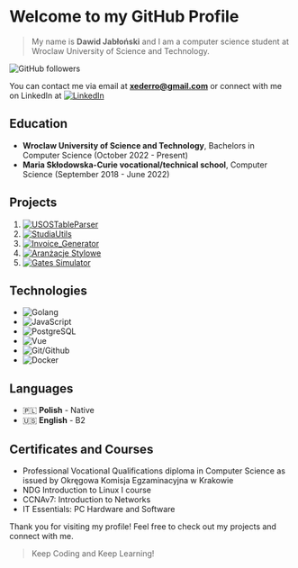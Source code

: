 # Welcome to my GitHub Profile

>My name is **Dawid Jabłoński** and I am a computer science student at Wroclaw University of Science and Technology.

![GitHub followers](https://img.shields.io/github/followers/xederro?color=blueviolet&style=flat-square)

You can contact me via email at **[xederro@gmail.com](mailto:xederro@gmail.com)** 
or connect with me on LinkedIn at [![LinkedIn](https://img.shields.io/badge/-LinkedIn-blue?style=flat-square&logo=linkedin&logoColor=white&link=https://linkedin.com/in/dawidjablonski)](https://linkedin.com/in/dawidjablonski)

## Education

-   **Wroclaw University of Science and Technology**, Bachelors in Computer Science (October 2022 - Present)
-   **Maria Skłodowska-Curie vocational/technical school**, Computer Science (September 2018 - June 2022)

## Projects

1. [![USOSTableParser](https://img.shields.io/badge/-USOSTableParser-blueviolet?style=flat-square&logo=github&logoColor=white&link=https://github.com/xederro/USOSTableParser)](https://xederro.github.io/USOSTableParser/)
2. [![StudiaUtils](https://img.shields.io/badge/-StudiaUtils-blueviolet?style=flat-square&logo=github&logoColor=white&link=https://github.com/xederro/StudiaUtils)](https://github.com/xederro/StudiaUtils)
3. [![Invoice_Generator](https://img.shields.io/badge/-Invoice_Generator-blueviolet?style=flat-square&logo=github&logoColor=white&link=https://github.com/xederro/Invoice_Generator)](https://github.com/xederro/lab-Invoice_Generator)
4. [![Aranżacje Stylowe](https://img.shields.io/badge/-Aran%C5%BCacje_Stylowe-blueviolet?style=flat-square&logo=wordpress&logoColor=white&link=https://aranzacjestylowe.pl/)](https://aranzacjestylowe.pl/)
5. [![Gates Simulator](https://img.shields.io/badge/-Gates_Simulator-blueviolet?style=flat-square&logo=github&logoColor=white&link=https://github.com/cholewakrzysztof/lab-project)](https://github.com/cholewakrzysztof/lab-project)
   
## Technologies

-  ![Golang](https://img.shields.io/badge/-Golang-blueviolet?style=flat-square&logo=go&logoColor=white) 
-  ![JavaScript](https://img.shields.io/badge/-JavaScript-blueviolet?style=flat-square&logo=php&logoColor=white)
-  ![PostgreSQL](https://img.shields.io/badge/postgresql-blueviolet?style=flat-square&logo=postgresql&logoColor=white)
-  ![Vue](https://img.shields.io/badge/-Vue-blueviolet?style=flat-square&logo=vue.js&logoColor=white)
-  ![Git/Github](https://img.shields.io/badge/git-blueviolet?style=flat-square&logo=git&logoColor=white)
-  ![Docker](https://img.shields.io/badge/docker-blueviolet?style=flat-square&logo=docker&logoColor=white)


## Languages

-   🇵🇱 **Polish** - Native
-   🇺🇸 **English** - B2


## Certificates and Courses
-   Professional Vocational Qualifications diploma in Computer Science as issued by Okręgowa Komisja Egzaminacyjna w Krakowie
-   NDG Introduction to Linux I course
-   CCNAv7: Introduction to Networks
-   IT Essentials: PC Hardware and Software

Thank you for visiting my profile! Feel free to check out my projects and connect with me.

> Keep Coding and Keep Learning!
